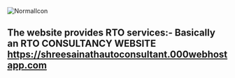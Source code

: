 <img src="" alt="NormalIcon"> 
<h2>
The website provides RTO services:- Basically an RTO CONSULTANCY WEBSITE <br>
<a href="https://shreesainathautoconsultant.000webhostapp.com" target="_blank" >https://shreesainathautoconsultant.000webhostapp.com</a>
</h2>

